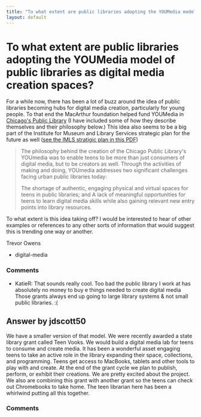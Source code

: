 ```yaml
---
title: "To what extent are public libraries adopting the YOUMedia model of public libraries as digital media creation spaces?"
layout: default
---
```

To what extent are public libraries adopting the YOUMedia model of public libraries as digital media creation spaces?
=====================
For a while now, there has been a lot of buzz around the idea of public
libraries becoming hubs for digital media creation, particularly for
young people. To that end the MacArthur foundation helped fund YOUMedia
in [Chicago's Public
Library](http://youmediachicago.org/10-philosophy/pages/56-philosophy)
(I have included some of how they describe themselves and their
philosophy below.) This idea also seems to be a big part of the
Institute for Museum and Library Services strategic plan for the future
as well ([see the IMLS stratigic plan in this
PDF](http://www.imls.gov/assets/1/AssetManager/StrategicPlan2012-16_Brochure.pdf))

> The philosophy behind the creation of the Chicago Public Library's
> YOUmedia was to enable teens to be more than just consumers of digital
> media, but to be creators as well. Through the activities of making
> and doing, YOUmedia addresses two significant challenges facing urban
> public libraries today:
>
> The shortage of authentic, engaging physical and virtual spaces for
> teens in public libraries; and A lack of meaningful opportunities for
> teens to learn digital media skills while also gaining relevant new
> entry points into library resources.

To what extent is this idea taking off? I would be interested to hear of
other examples or references to any other sorts of information that
would suggest this is trending one way or another.

Trevor Owens

<ul class="tags"><li class="tag">digital-media</li></ul>

### Comments ###
* KatieR: That sounds really cool. Too bad the public library I work at has
absolutely no money to buy e things needed to create digital media Those
grants always end up going to large library systems & not small public
libraries. :(


Answer by jdscott50
----------------
We have a smaller version of that model. We were recently awarded a
state library grant called Teen Vooks. We would build a digital media
lab for teens to consume and create media. It has been a wonderful asset
engaging teens to take an active role in the library expanding their
space, collections, and programming. Teens get access to MacBooks,
tablets and other tools to play with and create. At the end of the grant
cycle we plan to publish, perform, or exhibit their creations. We are
pretty excited about the project. We also are combining this grant with
another grant so the teens can check out Chromebooks to take home. The
teen librarian here has been a whirlwind putting all this together.

### Comments ###

